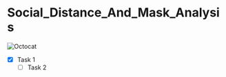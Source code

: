 # Social_Distance_And_Mask_Analysis

![Octocat](https://www.google.com/imgres?imgurl=https%3A%2F%2F5.imimg.com%2Fdata5%2FPI%2FFD%2FNK%2FSELLER-5866466%2Fimages-500x500.jpg&imgrefurl=https%3A%2F%2Fwww.indiamart.com%2Fproddetail%2Fface-mask-detection-system-covid-19-22442041797.html&tbnid=Iv1AKAQtxbKiSM&vet=12ahUKEwiWk4bL3971AhV4g_0HHVjBC0oQMygIegUIARC7AQ..i&docid=G_79aCeJsQlxFM&w=500&h=250&q=mask%20detection&ved=2ahUKEwiWk4bL3971AhV4g_0HHVjBC0oQMygIegUIARC7AQ)

- [x] Task 1
  -[ ] Task 2 
